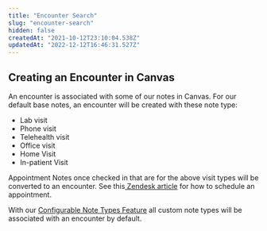 ```yaml
---
title: "Encounter Search"
slug: "encounter-search"
hidden: false
createdAt: "2021-10-12T23:10:04.538Z"
updatedAt: "2022-12-12T16:46:31.527Z"
---
```

## Creating an Encounter in Canvas

An encounter is associated with some of our notes in Canvas. For our default base notes, an encounter will be created with these note type:
- Lab visit
- Phone visit
- Telehealth visit
- Office visit
- Home Visit
- In-patient Visit

Appointment Notes once checked in that are for the above visit types will be converted to an encounter. 
See this[ Zendesk article](https://canvas-medical.zendesk.com/hc/en-us/articles/360056430014-Appointments) for how to schedule an appointment. 

With our [Configurable Note Types Feature](https://canvas-medical.zendesk.com/hc/en-us/articles/6623684024083) all custom note types will be associated with an encounter by default.